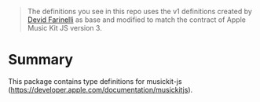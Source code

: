 > The definitions you see in this repo uses the v1 definitions created
by [Devid Farinelli](https://github.com/misterdev) as base
and modified to match the contract of Apple Music Kit JS version 3.

# Summary
This package contains type definitions for musickit-js (https://developer.apple.com/documentation/musickitjs).
